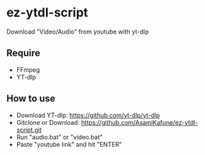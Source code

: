 # ez-ytdl-script
Download "Video/Audio" from youtube with yt-dlp

## Require
- FFmpeg
- YT-dlp

## How to use
- Download YT-dlp: https://github.com/yt-dlp/yt-dlp
- Gitclone or Download: https://github.com/AsamiKafune/ez-ytdl-script.git
- Run "audio.bat" or "video.bat"
- Paste "youtube link" and hit "ENTER"
